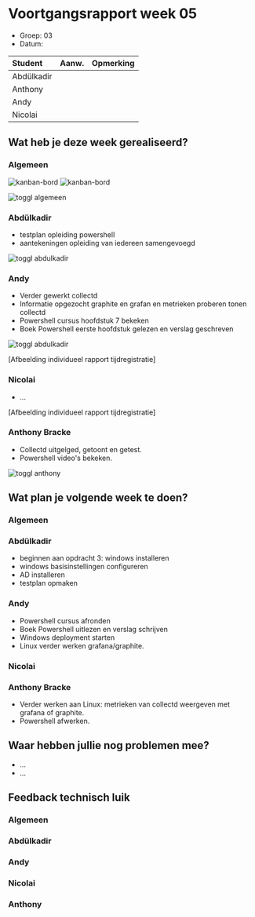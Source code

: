 # Voortgangsrapport week 05

* Groep: 03
* Datum: 

| Student  | Aanw. | Opmerking |
| :---     | :---  | :---      |
| Abdülkadir |       |           |
| Anthony |       |           |
| Andy |       |           |
| Nicolai |       |           |

## Wat heb je deze week gerealiseerd?

### Algemeen

![kanban-bord](https://github.com/HoGentTIN/ops3-g03/blob/master/weekrapport/image/week5_kanban1.PNG)
![kanban-bord](https://github.com/HoGentTIN/ops3-g03/blob/master/weekrapport/image/week5_kanban2.PNG)

![toggl algemeen](https://github.com/HoGentTIN/ops3-g03/blob/master/weekrapport/image/week5_toggl_algemeen.PNG)

### Abdülkadir

* testplan opleiding powershell
* aantekeningen opleiding van iedereen samengevoegd

![toggl abdulkadir](https://github.com/HoGentTIN/ops3-g03/blob/master/weekrapport/image/week5_toggl_abdulkadir.PNG)

### Andy

* Verder gewerkt collectd
* Informatie opgezocht graphite en grafan en metrieken proberen tonen collectd
* Powershell cursus hoofdstuk 7 bekeken
* Boek Powershell eerste hoofdstuk gelezen en verslag geschreven

![toggl abdulkadir](https://github.com/HoGentTIN/ops3-g03/blob/master/weekrapport/image/week5_toggl_andy.PNG)

[Afbeelding individueel rapport tijdregistratie]

### Nicolai

* ...

[Afbeelding individueel rapport tijdregistratie]

### Anthony Bracke

* Collectd uitgelged, getoont en getest.
* Powershell video's bekeken.

![toggl anthony](https://github.com/HoGentTIN/ops3-g03/blob/master/weekrapport/image/week5_toggl_anthony.PNG)

## Wat plan je volgende week te doen?

### Algemeen
### Abdülkadir 

* beginnen aan opdracht 3: windows installeren
* windows basisinstellingen configureren
* AD installeren
* testplan opmaken

### Andy
* Powershell cursus afronden
* Boek Powershell uitlezen en verslag schrijven
* Windows deployment starten
* Linux verder werken grafana/graphite.

### Nicolai
### Anthony Bracke
* Verder werken aan Linux: metrieken van collectd weergeven met grafana of graphite.
* Powershell afwerken.

## Waar hebben jullie nog problemen mee?

* ...
* ...

## Feedback technisch luik

### Algemeen

### Abdülkadir
### Andy
### Nicolai
### Anthony

